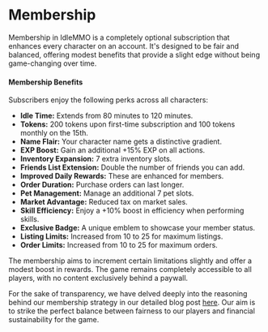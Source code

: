 # Membership

Membership in IdleMMO is a completely optional subscription that enhances every character on an account. It's designed to be fair and balanced, offering modest benefits that provide a slight edge without being game-changing over time.

#### Membership Benefits

Subscribers enjoy the following perks across all characters:

- **Idle Time:** Extends from 80 minutes to 120 minutes.
- **Tokens:** 200 tokens upon first-time subscription and 100 tokens monthly on the 15th.
- **Name Flair:** Your character name gets a distinctive gradient.
- **EXP Boost:** Gain an additional +15% EXP on all actions.
- **Inventory Expansion:** 7 extra inventory slots.
- **Friends List Extension:** Double the number of friends you can add.
- **Improved Daily Rewards:** These are enhanced for members.
- **Order Duration:** Purchase orders can last longer.
- **Pet Management:** Manage an additional 7 pet slots.
- **Market Advantage:** Reduced tax on market sales.
- **Skill Efficiency:** Enjoy a +10% boost in efficiency when performing skills.
- **Exclusive Badge:** A unique emblem to showcase your member status.
- **Listing Limits:** Increased from 10 to 25 for maximum listings.
- **Order Limits:** Increased from 10 to 25 for maximum orders.

The membership aims to increment certain limitations slightly and offer a modest boost in rewards. The game remains completely accessible to all players, with no content exclusively behind a paywall. 

For the sake of transparency, we have delved deeply into the reasoning behind our membership strategy in our detailed blog post [here](https://blog.galahadcreative.com/navigating-the-pay-to-win-debate-idlemmo/). Our aim is to strike the perfect balance between fairness to our players and financial sustainability for the game.